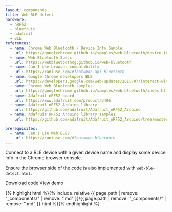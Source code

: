 ```yaml
---
layout: components
title: Web BLE detect
hardware:
  - nRF52
  - bluefruit
  - adafruit
  - BLE
references:
  - name: Chrome Web Bluetooth / Device Info Sample
    url: https://googlechrome.github.io/samples/web-bluetooth/device-info.html
  - name: Web Bluetooth Specs
    url: https://webbluetoothcg.github.io/web-bluetooth
  - name: Can I Use browser compatibility
    url: https://caniuse.com/#feat=mdn-api_bluetooth
  - name: Google Chrome developers BLE
    url: https://developers.google.com/web/updates/2015/07/interact-with-ble-devices-on-the-web
  - name: Chrome Web Bluetooth samples
    url: https://googlechrome.github.io/samples/web-bluetooth/index.html
  - name: Adafruit nRF52 board
    url: https://www.adafruit.com/product/3406
  - name: Adafruit nRF52 Arduino library
    url: https://github.com/adafruit/Adafruit_nRF52_Arduino
  - name: Adafruit nRF52 Arduino library samples
    url: https://github.com/adafruit/Adafruit_nRF52_Arduino/tree/master/libraries/Bluefruit52Lib/examples

prerequisites:
  - name: Can I Use Web BLE?
    url: https://caniuse.com/#feat=web-bluetooth
---
```


Connect to a BLE device with a given device name and display some device info in the Chrome browser console.

Ensure the browser side of the code is also implemented with `web-ble-detect.html`.

<a href="https://github.com/hutscape/hutscape.github.io/tree/master/{{page.path | replace:'.md',''}}" class="button is-primary">Download code</a> <a href="{{ site.url }}/{{ page.path | remove: '_components/' | replace:'.md','' }}" class="button is-primary">View demo</a>

{% highlight html %}{% include_relative {{ page.path | remove: "_components/" | remove: ".md" }}/{{ page.path | remove: "_components/" | remove: ".md" }}.html %}{% endhighlight %}

